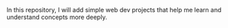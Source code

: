 In this repository, I will add simple web dev projects that help me learn and understand concepts more deeply. 
